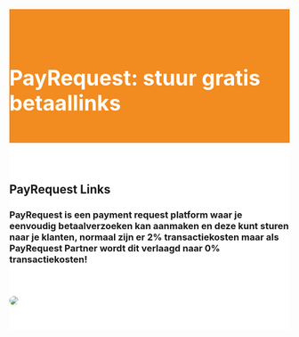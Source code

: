 <div class="jumbotron text-center" style="/* background-color: white !important; */padding: 1.5rem 0rem;margin-bottom: -1.5rem;background-color: #f28b20;border-radius: 0rem;">
<div class="container"> 
    <div class="navbar-brand container-fluid text-center" style="padding: 1.2rem 0rem;color: white;">

<h1 style="display: inline-block;padding-top: .3125rem;padding-bottom: .3125rem;margin-right: 1rem;font-size: 2.35rem;">
<i class="fab fa-stripe" style="color: white;/* font-size: 20px; */"></i> PayRequest: stuur gratis betaallinks
</h1>
</div>
</div>
</div>


<div class="jumbotron text-center" style="background-color: white !important;padding: 1.5rem 0rem;margin-bottom: -1rem;">
<div class="container">
<br>
<div style="margin-bottom: 20px;" class="row">
  <div> </div>
    <div style="margin-top: 30px;" class="col-sm-7">
      <h2 style="/*! font-family: Melbourne,sans-serif; */"> PayRequest Links</h2>
<h3>PayRequest is een payment request platform waar je eenvoudig betaalverzoeken kan aanmaken en deze kunt sturen naar je klanten, normaal zijn er 2% transactiekosten maar als PayRequest Partner wordt dit verlaagd naar 0% transactiekosten!
</h3>
  </div>
  <div class="col-sm-5">
<img class="img-fluid" style="max-width: 450px;border-radius: 25px;margin-top: 40px;" src="https://i.imgur.com/NBB9yC7.png">
  </div>
</div>
</div>
</div>